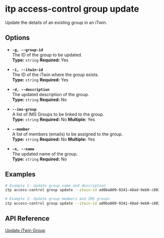 # itp access-control group update

Update the details of an existing group in an iTwin.

## Options

- **`-g, --group-id`**  
  The ID of the group to be updated.  
  **Type:** `string` **Required:** Yes

- **`-i, --itwin-id`**  
  The ID of the iTwin where the group exists.  
  **Type:** `string` **Required:** Yes

- **`-d, --description`**  
  The updated description of the group.  
  **Type:** `string` **Required:** No

- **`--ims-group`**  
  A list of IMS Groups to be linked to the group.  
  **Type:** `string` **Required:** No **Multiple:** Yes

- **`--member`**  
  A list of members (emails) to be assigned to the group.  
  **Type:** `string` **Required:** No **Multiple:** Yes

- **`-n, --name`**  
  The updated name of the group.  
  **Type:** `string` **Required:** No

## Examples

```bash
# Example 1: Update group name and description
itp access-control group update --itwin-id ad0ba809-9241-48ad-9eb0-c8038c1a1d51 --group-id bf4d8b36-25d7-4b72-b38b-12c1f0325f42 --name "Updated Engineering Team" --description "Updated description"

# Example 2: Update group members and IMS groups
itp access-control group update --itwin-id ad0ba809-9241-48ad-9eb0-c8038c1a1d51 --group-id bf4d8b36-25d7-4b72-b38b-12c1f0325f42 --member john.doe@example.com --member jane.doe@example.com --ims-group "Sample IMS Group" --ims-group "Sample IMS Group"
```

## API Reference

[Update iTwin Group](https://developer.bentley.com/apis/access-control-v2/operations/update-itwin-group/)